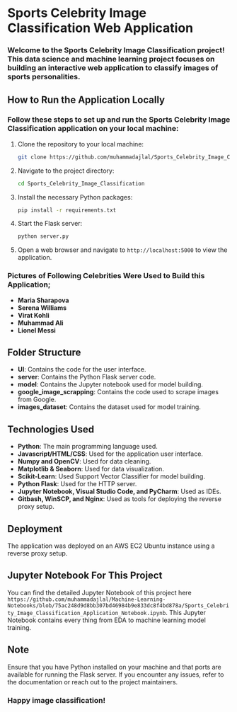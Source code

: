# Sports Celebrity Image Classification Web Application

###  Welcome to the Sports Celebrity Image Classification project! This data science and machine learning project focuses on building an interactive web application to classify images of sports personalities.

## How to Run the Application Locally

### Follow these steps to set up and run the Sports Celebrity Image Classification application on your local machine:

1. Clone the repository to your local machine:

    ```bash
    git clone https://github.com/muhammadajlal/Sports_Celebrity_Image_Classification.git
    ```

2. Navigate to the project directory:

    ```bash
    cd Sports_Celebrity_Image_Classification
    ```

3. Install the necessary Python packages:

    ```bash
    pip install -r requirements.txt
    ```

4. Start the Flask server:

    ```bash
    python server.py
    ```

5. Open a web browser and navigate to `http://localhost:5000` to view the application.

### Pictures of Following Celebrities Were Used to Build this Application;
- **Maria Sharapova**
- **Serena Williams**
- **Virat Kohli**
- **Muhammad Ali**
- **Lionel Messi**


## Folder Structure

- **UI**: Contains the code for the user interface.
- **server**: Contains the Python Flask server code.
- **model**: Contains the Jupyter notebook used for model building.
- **google_image_scrapping**: Contains the code used to scrape images from Google.
- **images_dataset**: Contains the dataset used for model training.

## Technologies Used

- **Python**: The main programming language used.
- **Javascript/HTML/CSS**: Used for the application user interface.
- **Numpy and OpenCV**: Used for data cleaning.
- **Matplotlib & Seaborn**: Used for data visualization.
- **Scikit-Learn**: Used Support Vector Classifier for model building.
- **Python Flask**: Used for the HTTP server.
- **Jupyter Notebook, Visual Studio Code, and PyCharm**: Used as IDEs.
- **Gitbash, WinSCP, and Nginx**: Used as tools for deploying the reverse proxy setup.

## Deployment

The application was deployed on an AWS EC2 Ubuntu instance using a reverse proxy setup.

## Jupyter Notebook For This Project 
You can find the detailed Jupyter Notebook of this project here `https://github.com/muhammadajlal/Machine-Learning-Notebooks/blob/75ac248d9d8bb307bd46984b9e833dc8f4bd878a/Sports_Celebrity_Image_Classification_Application_Notebook.ipynb`. This Jupyter Notebook contains every thing from EDA to machine learning model training.

## Note

Ensure that you have Python installed on your machine and that ports are available for running the Flask server. If you encounter any issues, refer to the documentation or reach out to the project maintainers.

### Happy image classification!

